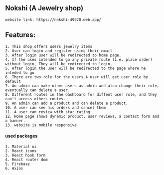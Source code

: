 ## Nokshi (A Jewelry  shop)
    website link: https://nokshi-49670.web.app/

##  Features:
    1. This shop offers users jewelry items 
    2. User can login and register using their email
    3. After login user will be redirected to home page. 
    4. If the uses intended to go any private route (i.e. place order) without login, They will be redirected to login.
    5. After login the user will be redirected to the page where he inteded to go
    6. There are two role for the users.A user will get user role by default
    7. An admin can make other users as admin and also change their role, eventually can delete a user.
    8. Different routes in the dashboard for diffent user role, and they can't access others routes.
    9. An admin can add a product and can delete a product.
    10. A user can see his orders and cancel them
    11. A user can review with star rating 
    12. Home page shows dynamic product, user reviews, a contact form and a banner.
    13. website is mobile responsive

#### used packages
    1. Material ui
    2. React icons
    3. React hook form 
    4. React router dom
    5. Firebase
    6. Axios
